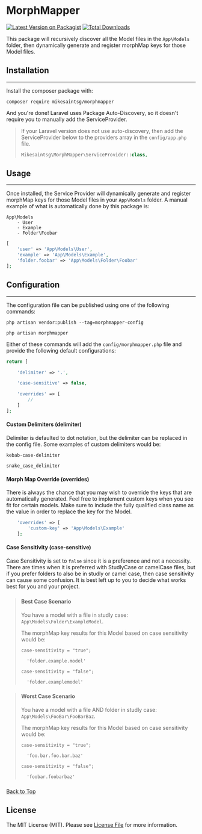 <a id="top"></a>
# MorphMapper

[![Latest Version on Packagist](https://img.shields.io/packagist/v/mikesaintsg/morphmapper.svg?style=flat-square)](https://packagist.org/packages/mikesaintsg/morphmapper)
[![Total Downloads](https://img.shields.io/packagist/dt/mikesaintsg/morphmapper.svg?style=flat-square)](https://packagist.org/packages/mikesaintsg/morphmapper)

This package will recursively discover all the Model files in the `App\Models` folder, then dynamically generate and register morphMap keys for those Model files.


## <a id="installation">Installation</a>
***

Install the composer package with:

```shell
composer require mikesaintsg/morphmapper
```

And you're done! Laravel uses Package Auto-Discovery, so it doesn't require you to manually add the ServiceProvider. 

>If your Laravel version does not use auto-discovery, then add the ServiceProvider below to the providers array in the `config/app.php` file.
>
>```php
>Mikesaintsg\MorphMapper\ServiceProvider::class,
>```

## <a id="usage">Usage</a>

***

Once installed, the Service Provider will dynamically generate and register morphMap keys for those Model files in your `App\Models` folder. A manual example of what is automatically done by this package is:

```
App\Models
    - User
    - Example
    - Folder\Foobar
```

```php 
[
    'user' => 'App\Models\User',
    'example' => 'App\Models\Example',
    'folder.foobar' => 'App\Models\Folder\Foobar'
];
```

## <a id="configuration">Configuration</a>
***
The configuration file can be published using one of the following commands:

```shell
php artisan vendor:publish --tag=morphmapper-config

php artisan morphmapper
```

Either of these commands will add the `config/morphmapper.php` file and provide the following default configurations:

```php
return [

    'delimiter' => '.',

    'case-sensitive' => false,

    'overrides' => [
        //
    ]
];
```

#### <a id="configuration-delimiters">Custom Delimiters (delimiter)</a>

Delimiter is defaulted to dot notation, but the delimiter can be replaced in the config file. Some examples of custom delimiters would be:

```shell
kebab-case-delimiter

snake_case_delimiter
```

#### <a id="configuration-overrides">Morph Map Override (overrides)</a>

There is always the chance that you may wish to override the keys that are automatically generated. Feel free to implement custom keys when you see fit for certain models. Make sure to include the fully qualified class name as the value in order to replace the key for the Model.

```php
    'overrides' => [
        'custom-key' => 'App\Models\Example'
    ];
```

#### <a id="configuration-case">Case Sensitivity (case-sensitive)</a>

Case Sensitivity is set to `false` since it is a preference and not a necessity. There are times when it is preferred with StudlyCase or camelCase files, but if you prefer folders to also be in studly or camel case, then case sensitivity can cause some confusion. It is best left up to you to decide what works best for you and your project.  
###
>#### Best Case Scenario
> You have a model with a file in studly case: `App\Models\Folder\ExampleModel`.
> 
> The morphMap key results for this Model based on case sensitivity would be:
> 
> ```
> case-sensitivity = "true";
> 
>   'folder.example.model' 
> 
> case-sensitivity = "false";
> 
>   'folder.examplemodel' 
> ```
###
>#### Worst Case Scenario
> You have a model with a file AND folder in studly case: `App\Models\FooBar\FooBarBaz`.
>
> The morphMap key results for this Model based on case sensitivity would be:
>
> ```
> case-sensitivity = "true";
> 
>   'foo.bar.foo.bar.baz' 
> 
> case-sensitivity = "false";
> 
>   'foobar.foobarbaz' 
> ```
###
<a href="#top">Back to Top</a>

## <a id="license">License</a>

The MIT License (MIT). Please see [License File](LICENSE.md) for more information.

#
#

